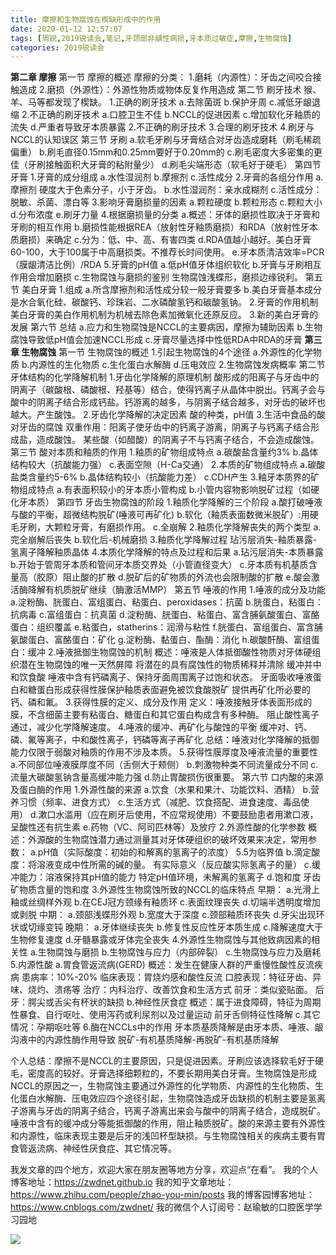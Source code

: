 ```yaml
---
title: 摩擦和生物腐蚀在楔缺形成中的作用
date: 2020-01-12 12:57:07
tags: [周锐,2019锐读会,笔记,牙颈部非龋性病损,牙本质过敏症,摩擦,生物腐蚀]
categories: 2019锐读会
---
```

**第二章 摩擦**
第一节 摩擦的概述
摩擦的分类：
1.磨耗（内源性）：牙齿之间咬合接触造成
2.磨损（外源性）：外源性物质或物体反复作用造成
第二节 刷牙技术
猴、羊、马等都发现了楔缺。
1.正确的刷牙技术
a.去除菌斑
b.保护牙周
c.减低牙龈退缩
2.不正确的刷牙技术
a.口腔卫生不佳
b.NCCL的促进因素
c.增加软化牙釉质的流失
d.严重者导致牙本质暴露
2.不正确的刷牙技术
3.合理的刷牙技术
4.刷牙与NCCL的认知误区
第三节 牙刷
a.软毛牙刷与牙膏结合对牙齿造成磨耗（刷毛稀疏偏重）
b.刷毛直径0.15mm和0.25mm要好于0.20mm的
c.刷毛密度大多密集的更佳（牙刷接触面积大牙膏的粘附量少）
d.刷毛尖端形态（软毛好于硬毛）
第四节 牙膏
1.牙膏的成分组成
a.水性湿润剂
b.摩擦剂
c.活性成分
2.牙膏的各组分作用
a.摩擦剂
硬度大于色素分子，小于牙齿。
b.水性湿润剂：亲水成糊剂
c.活性成分：脱敏、杀菌、漂白等
3.影响牙膏磨损量的因素
a.颗粒硬度
b.颗粒形态
c.颗粒大小
d.分布浓度
e.刷牙力量
4.根据磨损量的分类
a.概述：牙体的磨损性取决于牙膏和牙刷的相互作用
b.磨损性能根据REA（放射性牙釉质磨损）和RDA（放射性牙本质磨损）来确定
c.分为：低、中、高、有害四类
d.RDA值越小越好。美白牙膏60-100，大于100属于中高磨损类。不推荐长时间使用。
e.牙本质清洁效率=PCR（膜龈清洁比例）/RDA
5.牙膏的pH值
a.低pH值牙体组织软化
b.牙膏与牙刷相互作用会增加磨损
c.生物腐蚀与磨损的鉴别
生物腐蚀浅蝶形，磨损边缘锐利。
第五节 美白牙膏
1.组成
a.所含摩擦剂和活性成分较一般牙膏要多
b.美白牙膏基本成分是水合氧化硅、碳酸钙、珍珠岩、二水磷酸氢钙和碳酸氢钠。
2.牙膏的作用机制
美白牙膏的美白作用机制为机械去除色素加微氧化还原反应。
3.新的美白牙膏的发展
第六节 总结
a.应力和生物腐蚀是NCCL的主要病因，摩擦为辅助因素
b.生物腐蚀导致低pH值会加速NCCL形成
c.牙膏尽量选择中性低RDA中RDA的牙膏
**第三章 生物腐蚀**
第一节 生物腐蚀的概述
1.引起生物腐蚀的4个途径
a.外源性的化学物质
b.内源性的生化物质
c.生化蛋白水解酶
d.压电效应
2.生物腐蚀发病概率
第二节 牙体结构的化学降解机制
1.牙齿化学降解的原理机制
酸形成的阳离子与牙齿中的阴离子（碳酸根、磷酸根、羟基等）结合，使得钙离子从晶体中脱出。钙离子会与酸中的阴离子结合形成钙盐。钙游离的越多，与阴离子结合越多，对牙齿的破坏也越大。产生酸蚀。
2.牙齿化学降解的决定因素
酸的种类，pH值
3.生活中食品的酸对牙齿的腐蚀
双重作用：阳离子使牙齿中的钙离子游离，阴离子与钙离子结合形成盐，造成酸蚀。
某些酸（如醋酸）的阴离子不与钙离子结合，不会造成酸蚀。
第三节 酸对本质和釉质的作用
1.釉质的矿物组成特点
a.碳酸盐含量约3%
b.晶体结构较大（抗酸能力强）
c.表面空隙（H-Ca交通）
2.本质的矿物组成特点
a.碳酸盐类含量约5-6%
b.晶体结构较小（抗酸能力差）
c.CDH产生
3.釉牙本质界的矿物组成特点
a.有表面积较小的牙本质小管构成
b.小管内容物影响脱矿过程（如硬化牙本质）
第四节 牙齿生物腐蚀的阶段
1.釉质化学降解的三个阶段
a.酸打破唾液与酸的平衡，超微结构脱矿(唾液可再矿化)
b.软化（釉质表面数微米脱矿）:用硬毛牙刷，大颗粒牙膏，有磨损作用。
c.全崩解
2.釉质化学降解丧失的两个类型
a.完全崩解后丧失
b.软化后-机械磨损
3.釉质化学降解过程
玷污层消失-釉质暴露-氢离子降解釉质晶体
4.本质化学降解的特点及过程和后果
a.玷污层消失-本质暴露
b.开始于管周牙本质和管间牙本质交界处（小管直径变大）
c.牙本质有机基质含量高（胶原）阻止酸的扩散
d.脱矿后的矿物质的外流也会限制酸的扩散
e.酸会激活酶降解有机质脱矿继续（酶激活MMP）
第五节 唾液的作用
1.唾液的成分及功能
a.淀粉酶、胱蛋白、富组蛋白、粘蛋白、peroxidases：抗菌
b.胱蛋白，粘蛋白：抗病毒
c.富组蛋白：抗真菌
d.淀粉酶、胱蛋白、粘蛋白、富含脯氨酸蛋白、富酪蛋白：组织覆盖
e.粘蛋白，statherins：润滑与粘性
f.胱蛋白、富组蛋白、富含脯氨酸蛋白、富酪蛋白：矿化
g.淀粉酶、黏蛋白、酯酶：消化
h.碳酸酐酶、富组蛋白：缓冲
2.唾液抵御生物腐蚀的机制
概述：唾液是人体抵御酸性物质对牙体硬组织潜在生物腐蚀的唯一天然屏障
将潜在的具有腐蚀性的物质稀释并清除
缓冲并中和饮食酸
唾液中含有钙磷离子、保持牙面周围离子过饱和状态。
牙面吸收唾液蛋白和糖蛋白形成获得性膜保护釉质表面避免被饮食酸脱矿
提供再矿化所必要的钙、磷和氟。
3.获得性膜的定义、成分及作用
定义：唾液接触牙体表面形成的膜，不含细菌主要有粘蛋白、糖蛋白和其它蛋白构成含有多种酶。
阻止酸性离子通过，减少化学降解速度。
4.唾液的缓冲、再矿化与酸蚀的平衡
缓冲对、钙、磷、氟等离子，中和酸性离子，钙磷等离子再矿化
总结：唾液对化学降解的抵御能力仅限于弱酸对釉质的作用不涉及本质。
5.获得性膜厚度及唾液流量的重要性
a.不同部位唾液膜厚度不同（舌侧大于颊侧）
b.刺激物种类不同流量成分不同
c.流量大碳酸氢钠含量高缓冲能力强
d.防止胃酸损伤很重要。
第六节 口内酸的来源及蛋白酶的作用
1.外源性酸的来源
a.饮食（水果和果汁、功能饮料、酒精）
b.营养习惯（频率、进食方式）
c.生活方式（减肥、饮食搭配、进食速度、毒品使用）
d.漱口水滥用（应在刷牙后使用，不应常规使用）不要鼓励患者用漱口液，呈酸性还有抗生素
e.药物（VC、阿司匹林等）及放疗
2.外源性酸的化学参数
概述：外源酸的生物腐蚀潜力通过测量其对牙体硬组织的破坏效果来决定，常用参数：
a.pH值（实际酸度：初始的和解离的氢离子的浓度）
5.5为临界值
b.滴定酸度：将溶液变成中性所需的碱的量。
有实际意义（反应酸实际氢离子的量）
c.缓冲能力：溶液保持其pH值的能力
特定pH值环境，未解离的氢离子
d.饱和度 牙齿矿物质含量的饱和度
3.外源性生物腐蚀所致的NCCL的临床特点
早期：
a.光滑上釉或丝绸样外观
b.在CEJ冠方颈缘有釉质环
c.表面纹理丧失
d.切端半透明度增加或剥脱
中期：
a.颈部浅蝶形外观
b.宽度大于深度
c.颈部釉质环丧失
d.牙尖出现环状或切缘变钝
晚期：
a.牙体继续丧失
b.修复性反应性牙本质生成
c.降解速度大于生物修复速度
d.牙髓暴露或牙体完全丧失
4.外源性生物腐蚀与其他致病因素的相关性
a.生物腐蚀与磨损
b.生物腐蚀与应力（内部碎裂）
c.生物腐蚀与应力及磨耗
5.内源性酸
a.胃食管返流病(GERD)
概述：发生在健康人群的严重慢性酸性反流疾病
患病率：10%-20%
临床表现：胃烧灼感和酸性反流
口腔表现：特征牙齿、异味、烧灼、溃疡等
治疗：内科治疗、改善饮食和生活方式
前牙：类似瓷贴面。
后牙：腭尖或舌尖有杯状的缺损
b.神经性厌食症
概述：属于进食障碍，特征为周期性暴食、自行呕吐、使用泻药或利尿剂以及过量运动
前牙舌侧特征性降解
c.其它情况：孕期呕吐等
6.酶在NCCLs中的作用
牙本质基质降解是由牙本质、唾液、龈沟液中的内源性酶作用导致
脱矿-有机基质降解-再脱矿-有机基质降解

个人总结：摩擦不是NCCL的主要原因，只是促进因素。牙刷应该选择软毛好于硬毛，密度高的较好。牙膏选择细颗粒的，不要长期用美白牙膏。生物腐蚀是形成NCCL的原因之一，生物腐蚀主要通过外源性的化学物质、内源性的生化物质、生化蛋白水解酶、压电效应四个途径引起，生物腐蚀造成牙齿缺损的机制主要是氢离子游离与牙齿的阴离子结合，钙离子游离出来会与酸中的阴离子结合，造成脱矿。唾液中含有的缓冲成分等能抵御酸的作用，阻止釉质脱矿。酸的来源主要有外源性和内源性，临床表现主要是后牙的浅凹杯型缺损。与生物腐蚀相关的疾病主要有胃食管返流病、神经性厌食症、其它情况等。

我发文章的四个地方，欢迎大家在朋友圈等地方分享，欢迎点“在看”。
我的个人博客地址：https://zwdnet.github.io
我的知乎文章地址： https://www.zhihu.com/people/zhao-you-min/posts
我的博客园博客地址： https://www.cnblogs.com/zwdnet/
我的微信个人订阅号：赵瑜敏的口腔医学学习园地


![](https://zymblog-1258069789.cos.ap-chengdu.myqcloud.com/other/wx.jpg)